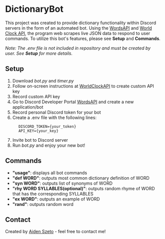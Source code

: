 # DictionaryBot
This project was created to provide dictionary functionality within Discord servers in the form of an automated bot. Using the [WordsAPI](https://www.wordsapi.com/) and [World Clock API](http://worldclockapi.com/), the program web scrapes live JSON data to respond to user commands. To utilize this bot's features, please see **Setup** and **Commands**.

*Note: The .env file is not included in repository and must be created by user. See **Setup** for more details.*
## Setup
1. Download *bot.py* and *timer.py*
2. Follow on-screen instructions at [WorldClockAPI](http://worldclockapi.com/) to create custom API key
3. Record custom API key
4. Go to Discord Developer Portal [WordsAPI](https://discord.com/developers/applications) and create a new application/bot
5. Record personal Discord token for your bot
6. Create a .env file with the following lines: 
```
      DISCORD_TOKEN={your_token}
      API_KEY={your_key}
```      
7. Invite bot to Discord server
8. Run *bot.py* and enjoy your new bot!
## Commands
- **"usage"**: displays all bot commands 
- **"def WORD"**: outputs most common dictionary definition of WORD
- **"syn WORD"**: outputs list of synonyms of WORD
- **"rhy WORD SYLLABLES(optional)"**: outputs random rhyme of WORD that has the corresponding SYLLABLES
- **"ex WORD"**: outputs an example of WORD
- **"rand"**: outputs random word
## Contact
Created by [Aiden Szeto](https://www.linkedin.com/in/aidenszeto/) - feel free to contact me!
